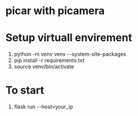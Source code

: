# picar with picamera

# Setup virtuall envirement
1. python -m venv venv --system-site-packages
2. pip install -r requirements.txt
3. source venv/bin/activate

# To start
1. flask run --host=your_ip
